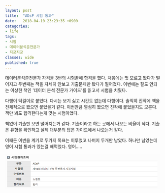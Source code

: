 ```yaml
---
layout: post
title:  "ADsP 시험 통과"
date:   2018-04-10 23:23:35 +0900
categories: 
- life
tags:
- 시험
- 데이터분석준전문가
- 지긋지긋
classes: wide
published: true
---
```


데이터분석준전문가 자격을 3번의 시험끝에 합격을 했다. 처음에는 멋 모르고 봤다가 떨어지고 두번째는 책을 자세히 안보고 기출문제만 봤다가 떨어졌다. 이번에는 잘도 안되는 이상한 책인 '데이터 분석 전문가 가이드'를 읽고서 시험을 치뤘다.

다행이 턱걸이로 붙었다. 다시는 보기 싫고 시간도 없는데 다행이다. 
솔직히 진작에 책을 전체적으로 봤으면 붙었을거 같다. 이번만큼 열심히 봤으면 진작에 붙었을지도 모른다. 책만 봐도 합격한다는게 맞는 시험이었다. 

책없이 기출만 보면 떨어지는거 같다. 기출이라고 하는 곳에서 나오는 비율이 적다. 기출은 유형을 확인하고 실제 대부분의 답은 가이드에서 나오는거 같다. 

어째든 이번을 계기로 두가지 목표는 이루었고 나머지 두개만 남았다. 하나만 남았는데 영어 시험 통과가 있는걸 빼먹었다. 영어.....

![ADsP](/images/adsp_pass.png)
